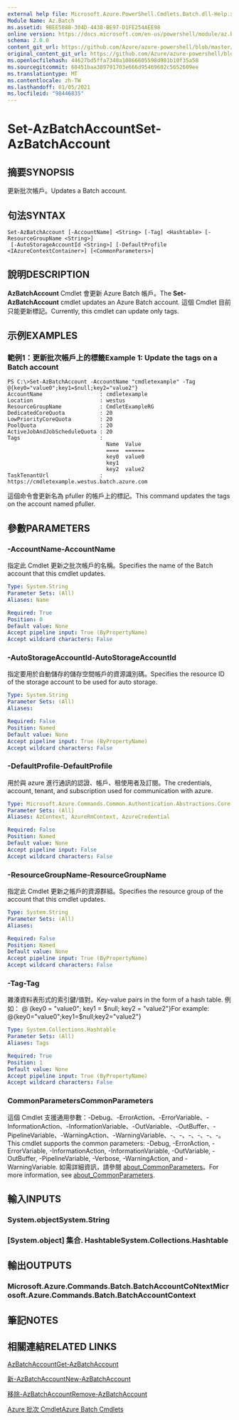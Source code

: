 ```yaml
---
external help file: Microsoft.Azure.PowerShell.Cmdlets.Batch.dll-Help.xml
Module Name: Az.Batch
ms.assetid: 9BEE5888-304D-4438-BE97-D1FE254AEE98
online version: https://docs.microsoft.com/en-us/powershell/module/az.batch/set-azbatchaccount
schema: 2.0.0
content_git_url: https://github.com/Azure/azure-powershell/blob/master/src/Batch/Batch/help/Set-AzBatchAccount.md
original_content_git_url: https://github.com/Azure/azure-powershell/blob/master/src/Batch/Batch/help/Set-AzBatchAccount.md
ms.openlocfilehash: 44627bd5ffa7340a10866605598d981b10f35a58
ms.sourcegitcommit: 68451baa389791703e666d95469602c5652609ee
ms.translationtype: MT
ms.contentlocale: zh-TW
ms.lasthandoff: 01/05/2021
ms.locfileid: "98446835"
---
```

# <span data-ttu-id="89fe4-101">Set-AzBatchAccount</span><span class="sxs-lookup"><span data-stu-id="89fe4-101">Set-AzBatchAccount</span></span>

## <span data-ttu-id="89fe4-102">摘要</span><span class="sxs-lookup"><span data-stu-id="89fe4-102">SYNOPSIS</span></span>
<span data-ttu-id="89fe4-103">更新批次帳戶。</span><span class="sxs-lookup"><span data-stu-id="89fe4-103">Updates a Batch account.</span></span>

## <span data-ttu-id="89fe4-104">句法</span><span class="sxs-lookup"><span data-stu-id="89fe4-104">SYNTAX</span></span>

```
Set-AzBatchAccount [-AccountName] <String> [-Tag] <Hashtable> [-ResourceGroupName <String>]
 [-AutoStorageAccountId <String>] [-DefaultProfile <IAzureContextContainer>] [<CommonParameters>]
```

## <span data-ttu-id="89fe4-105">說明</span><span class="sxs-lookup"><span data-stu-id="89fe4-105">DESCRIPTION</span></span>
<span data-ttu-id="89fe4-106">**AzBatchAccount** Cmdlet 會更新 Azure Batch 帳戶。</span><span class="sxs-lookup"><span data-stu-id="89fe4-106">The **Set-AzBatchAccount** cmdlet updates an Azure Batch account.</span></span>
<span data-ttu-id="89fe4-107">這個 Cmdlet 目前只能更新標記。</span><span class="sxs-lookup"><span data-stu-id="89fe4-107">Currently, this cmdlet can update only tags.</span></span>

## <span data-ttu-id="89fe4-108">示例</span><span class="sxs-lookup"><span data-stu-id="89fe4-108">EXAMPLES</span></span>

### <span data-ttu-id="89fe4-109">範例1：更新批次帳戶上的標籤</span><span class="sxs-lookup"><span data-stu-id="89fe4-109">Example 1: Update the tags on a Batch account</span></span>
```
PS C:\>Set-AzBatchAccount -AccountName "cmdletexample" -Tag @{key0="value0";key1=$null;key2="value2"}
AccountName                  : cmdletexample
Location                     : westus
ResourceGroupName            : CmdletExampleRG
DedicatedCoreQuota           : 20
LowPriorityCoreQuota         : 20
PoolQuota                    : 20
ActiveJobAndJobScheduleQuota : 20
Tags                         :
                               Name  Value
                               ====  ======
                               key0  value0
                               key1
                               key2  value2
TaskTenantUrl                : https://cmdletexample.westus.batch.azure.com
```

<span data-ttu-id="89fe4-110">這個命令會更新名為 pfuller 的帳戶上的標記。</span><span class="sxs-lookup"><span data-stu-id="89fe4-110">This command updates the tags on the account named pfuller.</span></span>

## <span data-ttu-id="89fe4-111">參數</span><span class="sxs-lookup"><span data-stu-id="89fe4-111">PARAMETERS</span></span>

### <span data-ttu-id="89fe4-112">-AccountName</span><span class="sxs-lookup"><span data-stu-id="89fe4-112">-AccountName</span></span>
<span data-ttu-id="89fe4-113">指定此 Cmdlet 更新之批次帳戶的名稱。</span><span class="sxs-lookup"><span data-stu-id="89fe4-113">Specifies the name of the Batch account that this cmdlet updates.</span></span>

```yaml
Type: System.String
Parameter Sets: (All)
Aliases: Name

Required: True
Position: 0
Default value: None
Accept pipeline input: True (ByPropertyName)
Accept wildcard characters: False
```

### <span data-ttu-id="89fe4-114">-AutoStorageAccountId</span><span class="sxs-lookup"><span data-stu-id="89fe4-114">-AutoStorageAccountId</span></span>
<span data-ttu-id="89fe4-115">指定要用於自動儲存的儲存空間帳戶的資源識別碼。</span><span class="sxs-lookup"><span data-stu-id="89fe4-115">Specifies the resource ID of the storage account to be used for auto storage.</span></span>

```yaml
Type: System.String
Parameter Sets: (All)
Aliases:

Required: False
Position: Named
Default value: None
Accept pipeline input: True (ByPropertyName)
Accept wildcard characters: False
```

### <span data-ttu-id="89fe4-116">-DefaultProfile</span><span class="sxs-lookup"><span data-stu-id="89fe4-116">-DefaultProfile</span></span>
<span data-ttu-id="89fe4-117">用於與 azure 進行通訊的認證、帳戶、租使用者及訂閱。</span><span class="sxs-lookup"><span data-stu-id="89fe4-117">The credentials, account, tenant, and subscription used for communication with azure.</span></span>

```yaml
Type: Microsoft.Azure.Commands.Common.Authentication.Abstractions.Core.IAzureContextContainer
Parameter Sets: (All)
Aliases: AzContext, AzureRmContext, AzureCredential

Required: False
Position: Named
Default value: None
Accept pipeline input: False
Accept wildcard characters: False
```

### <span data-ttu-id="89fe4-118">-ResourceGroupName</span><span class="sxs-lookup"><span data-stu-id="89fe4-118">-ResourceGroupName</span></span>
<span data-ttu-id="89fe4-119">指定此 Cmdlet 更新之帳戶的資源群組。</span><span class="sxs-lookup"><span data-stu-id="89fe4-119">Specifies the resource group of the account that this cmdlet updates.</span></span>

```yaml
Type: System.String
Parameter Sets: (All)
Aliases:

Required: False
Position: Named
Default value: None
Accept pipeline input: True (ByPropertyName)
Accept wildcard characters: False
```

### <span data-ttu-id="89fe4-120">-Tag</span><span class="sxs-lookup"><span data-stu-id="89fe4-120">-Tag</span></span>
<span data-ttu-id="89fe4-121">雜湊資料表形式的索引鍵/值對。</span><span class="sxs-lookup"><span data-stu-id="89fe4-121">Key-value pairs in the form of a hash table.</span></span> <span data-ttu-id="89fe4-122">例如： @ {key0 = "value0"; key1 = $null; key2 = "value2"}</span><span class="sxs-lookup"><span data-stu-id="89fe4-122">For example: @{key0="value0";key1=$null;key2="value2"}</span></span>

```yaml
Type: System.Collections.Hashtable
Parameter Sets: (All)
Aliases: Tags

Required: True
Position: 1
Default value: None
Accept pipeline input: True (ByPropertyName)
Accept wildcard characters: False
```

### <span data-ttu-id="89fe4-123">CommonParameters</span><span class="sxs-lookup"><span data-stu-id="89fe4-123">CommonParameters</span></span>
<span data-ttu-id="89fe4-124">這個 Cmdlet 支援通用參數：-Debug、-ErrorAction、-ErrorVariable、-InformationAction、-InformationVariable、-OutVariable、-OutBuffer、-PipelineVariable、-WarningAction、-WarningVariable、-、-、-、-、-、-。</span><span class="sxs-lookup"><span data-stu-id="89fe4-124">This cmdlet supports the common parameters: -Debug, -ErrorAction, -ErrorVariable, -InformationAction, -InformationVariable, -OutVariable, -OutBuffer, -PipelineVariable, -Verbose, -WarningAction, and -WarningVariable.</span></span> <span data-ttu-id="89fe4-125">如需詳細資訊，請參閱 [about_CommonParameters](http://go.microsoft.com/fwlink/?LinkID=113216)。</span><span class="sxs-lookup"><span data-stu-id="89fe4-125">For more information, see [about_CommonParameters](http://go.microsoft.com/fwlink/?LinkID=113216).</span></span>

## <span data-ttu-id="89fe4-126">輸入</span><span class="sxs-lookup"><span data-stu-id="89fe4-126">INPUTS</span></span>

### <span data-ttu-id="89fe4-127">System.object</span><span class="sxs-lookup"><span data-stu-id="89fe4-127">System.String</span></span>

### <span data-ttu-id="89fe4-128">[System.object] 集合. Hashtable</span><span class="sxs-lookup"><span data-stu-id="89fe4-128">System.Collections.Hashtable</span></span>

## <span data-ttu-id="89fe4-129">輸出</span><span class="sxs-lookup"><span data-stu-id="89fe4-129">OUTPUTS</span></span>

### <span data-ttu-id="89fe4-130">Microsoft.Azure.Commands.Batch.BatchAccountCoNtext</span><span class="sxs-lookup"><span data-stu-id="89fe4-130">Microsoft.Azure.Commands.Batch.BatchAccountContext</span></span>

## <span data-ttu-id="89fe4-131">筆記</span><span class="sxs-lookup"><span data-stu-id="89fe4-131">NOTES</span></span>

## <span data-ttu-id="89fe4-132">相關連結</span><span class="sxs-lookup"><span data-stu-id="89fe4-132">RELATED LINKS</span></span>

[<span data-ttu-id="89fe4-133">AzBatchAccount</span><span class="sxs-lookup"><span data-stu-id="89fe4-133">Get-AzBatchAccount</span></span>](./Get-AzBatchAccount.md)

[<span data-ttu-id="89fe4-134">新-AzBatchAccount</span><span class="sxs-lookup"><span data-stu-id="89fe4-134">New-AzBatchAccount</span></span>](./New-AzBatchAccount.md)

[<span data-ttu-id="89fe4-135">移除-AzBatchAccount</span><span class="sxs-lookup"><span data-stu-id="89fe4-135">Remove-AzBatchAccount</span></span>](./Remove-AzBatchAccount.md)

[<span data-ttu-id="89fe4-136">Azure 批次 Cmdlet</span><span class="sxs-lookup"><span data-stu-id="89fe4-136">Azure Batch Cmdlets</span></span>](/powershell/module/Az.Batch/)

